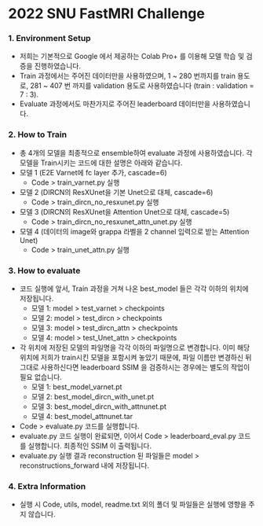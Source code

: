 # 2022 SNU FastMRI Challenge

### 1. Environment Setup
- 저희는 기본적으로 Google 에서 제공하는 Colab Pro+ 를 이용해 모델 학습 및 검증을 진행하였습니다.
- Train 과정에서는 주어진 데이터만을 사용하였으며, 1 ~ 280 번까지를 train 용도로, 281 ~ 407 번 까지를 validation 용도로 사용하였습니다 (train : validation = 7 : 3).
- Evaluate 과정에서도 마찬가지로 주어진 leaderboard 데이터만을 사용하였습니다.


### 2. How to Train
- 총 4개의 모델을 최종적으로 ensemble하여 evaluate 과정에 사용하였습니다. 각 모델을 Train시키는 코드에 대한 설명은 아래와 같습니다.
- 모델 1 (E2E Varnet에 fc layer 추가, cascade=6)
    - Code > train_varnet.py 실행
- 모델 2 (DIRCN의 ResXUnet을 기본 Unet으로 대체, cascade=6)
    - Code > train_dircn_no_resxunet.py 실행
- 모델 3 (DIRCN의 ResXUnet을 Attention Unet으로 대체, cascade=5)
    - Code > train_dircn_no_resxunet_attn_unet.py 실행
- 모델 4 (데이터의 image와 grappa 라벨을 2 channel 입력으로 받는 Attention Unet)
    - Code > train_unet_attn.py 실행


### 3. How to evaluate
- 코드 실행에 앞서, Train 과정을 거쳐 나온 best_model 들은 각각 이하의 위치에 저장됩니다.
    - 모델 1: model > test_varnet > checkpoints
    - 모델 2: model > test_dircn > checkpoints
    - 모델 3: model > test_dircn_attn > checkpoints
    - 모델 4: model > test_Unet_attn > checkpoints
- 각 위치에 저장된 모델의 파일명을 각각 이하의 파일명으로 변경합니다. 이미 해당 위치에 저희가 train시킨 모델을 포함시켜 놓았기 때문에, 파일 이름만 변경하신 뒤 그대로 사용하신다면 leaderboard SSIM 을 검증하시는 경우에는 별도의 작업이 필요 없습니다.
    - 모델 1: best_model_varnet.pt
    - 모델 2: best_model_dircn_with_unet.pt
    - 모델 3: best_model_dircn_with_attnunet.pt
    - 모델 4: best_model_attnunet.tar
- Code > evaluate.py 코드를 실행합니다.
- evaluate.py 코드 실행이 완료되면, 이어서 Code > leaderboard_eval.py 코드를 실행합니다. 최종적인 SSIM 이 출력됩니다.
- evaluate.py 실행 결과 reconstruction 된 파일들은 model > reconstructions_forward 내에 저장됩니다.


### 4. Extra Information
- 실행 시 Code, utils, model, readme.txt 외의 폴더 및 파일들은 실행에 영향을 주지 않습니다.

